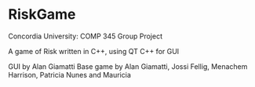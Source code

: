 # RiskGame
Concordia University: COMP 345 Group Project

 A game of Risk written in C++, using QT C++ for GUI

 GUI by Alan Giamatti
 Base game by Alan Giamatti, Jossi Fellig, Menachem Harrison, Patricia Nunes and Mauricia
